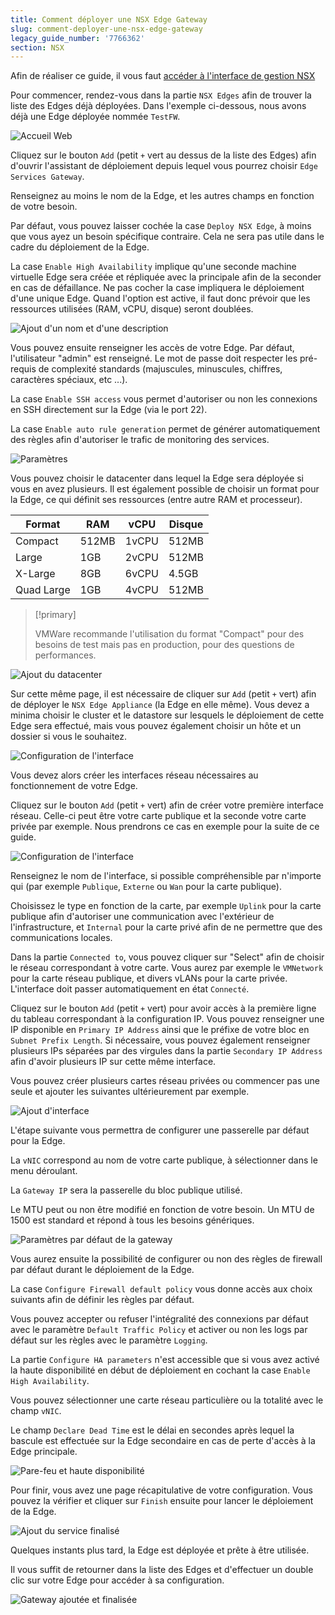 ```yaml
---
title: Comment déployer une NSX Edge Gateway
slug: comment-deployer-une-nsx-edge-gateway
legacy_guide_number: '7766362'
section: NSX
---
```


Afin de réaliser ce guide, il vous faut [accéder à l'interface de gestion NSX](https://docs.ovh.com/fr/private-cloud/acceder-a-l-interface-de-gestion-nsx/)


Pour commencer, rendez-vous dans la partie `NSX Edges` afin de trouver la liste des Edges déjà déployées. Dans l'exemple ci-dessous, nous avons déjà une Edge déployée nommée `TestFW`.

![Accueil Web](images/accueil_web.png)


Cliquez sur le bouton `Add` (petit `+` vert au dessus de la liste des Edges) afin d'ouvrir l'assistant de déploiement depuis lequel vous pourrez choisir `Edge Services Gateway`.


Renseignez au moins le nom de la Edge, et les autres champs en fonction de votre besoin.


Par défaut, vous pouvez laisser cochée la case `Deploy NSX Edge`, à moins que vous ayez un besoin spécifique contraire. Cela ne sera pas utile dans le cadre du déploiement de la Edge.


La case `Enable High Availability` implique qu'une seconde machine virtuelle Edge sera créée et répliquée avec la principale afin de la seconder en cas de défaillance. Ne pas cocher la case impliquera le déploiement d'une unique Edge. Quand l'option est active, il faut donc prévoir que les ressources utilisées (RAM, vCPU, disque) seront doublées.

![Ajout d'un nom et d'une description](images/add_edge_service_name_desc.png)


Vous pouvez ensuite renseigner les accès de votre Edge. Par défaut, l'utilisateur "admin" est renseigné. Le mot de passe doit respecter les pré-requis de complexité standards (majuscules, minuscules, chiffres, caractères spéciaux, etc ...).


La case `Enable SSH access` vous permet d'autoriser ou non les connexions en SSH directement sur la Edge (via le port 22).


La case `Enable auto rule generation` permet de générer automatiquement des règles afin d'autoriser le trafic de monitoring des services.

![Paramètres](images/add_edge_service_settings.png)


Vous pouvez choisir le datacenter dans lequel la Edge sera déployée si vous en avez plusieurs. Il est également possible de choisir un format pour la Edge, ce qui définit ses ressources (entre autre RAM et processeur).



|Format|RAM|vCPU|Disque|
|---|---|---|---|
|Compact|512MB|1vCPU|512MB|
|Large|1GB|2vCPU|512MB|
|X-Large|8GB|6vCPU|4.5GB
|Quad Large|1GB|4vCPU|512MB


> [!primary]
>
> VMWare recommande l'utilisation du format "Compact" pour des besoins de test mais pas en production, pour des questions de performances.
> 

![Ajout du datacenter](images/add_appliance.png)


Sur cette même page, il est nécessaire de cliquer sur `Add` (petit `+` vert) afin de déployer le `NSX Edge Appliance` (la Edge en elle même). Vous devez a minima choisir le cluster et le datastore sur lesquels le déploiement de cette Edge sera effectué, mais vous pouvez également choisir un hôte et un dossier si vous le souhaitez.


![Configuration de l'interface](images/add_edge_service_config_interface.png)


Vous devez alors créer les interfaces réseau nécessaires au fonctionnement de votre Edge.


Cliquez sur le bouton `Add` (petit `+` vert) afin de créer votre première interface réseau. Celle-ci peut être votre carte publique et la seconde votre carte privée par exemple. Nous prendrons ce cas en exemple pour la suite de ce guide.


![Configuration de l'interface](images/add_edge_service_config_interface.png)


Renseignez le nom de l'interface, si possible compréhensible par n'importe qui (par exemple `Publique`, `Externe` ou `Wan` pour la carte publique).


Choisissez le type en fonction de la carte, par exemple `Uplink` pour la carte publique afin d'autoriser une communication avec l'extérieur de l'infrastructure, et `Internal` pour la carte privé afin de ne permettre que des communications locales.


Dans la partie `Connected to`, vous pouvez cliquer sur "Select" afin de choisir le réseau correspondant à votre carte. Vous aurez par exemple le `VMNetwork` pour la carte réseau publique, et divers vLANs pour la carte privée. L'interface doit passer automatiquement en état `Connecté`.


Cliquez sur le bouton `Add` (petit `+` vert) pour avoir accès à la première ligne du tableau correspondant à la configuration IP. Vous pouvez renseigner une IP disponible en `Primary IP Address` ainsi que le préfixe de votre bloc en `Subnet Prefix Length`. Si nécessaire, vous pouvez également renseigner plusieurs IPs séparées par des virgules dans la partie `Secondary IP Address` afin d'avoir plusieurs IP sur cette même interface.


Vous pouvez créer plusieurs cartes réseau privées ou commencer pas une seule et ajouter les suivantes ultérieurement par exemple.


![Ajout d'interface](images/add_edge_service_add_interface.png)


L'étape suivante vous permettra de configurer une passerelle par défaut pour la Edge.


La `vNIC` correspond au nom de votre carte publique, à sélectionner dans le menu déroulant.


La `Gateway IP` sera la passerelle du bloc publique utilisé.


Le MTU peut ou non être modifié en fonction de votre besoin. Un MTU de 1500 est standard et répond à tous les besoins génériques.


![Paramètres par défaut de la gateway](images/add_edge_service_default_gateway.png)


Vous aurez ensuite la possibilité de configurer ou non des règles de firewall par défaut durant le déploiement de la Edge.


La case `Configure Firewall default policy` vous donne accès aux choix suivants afin de définir les règles par défaut.


Vous pouvez accepter ou refuser l'intégralité des connexions par défaut avec le paramètre `Default Traffic Policy` et activer ou non les logs par défaut sur les règles avec le paramètre `Logging`.


La partie `Configure HA parameters` n'est accessible que si vous avez activé la haute disponibilité en début de déploiement en cochant la case `Enable High Availability`.


Vous pouvez sélectionner une carte réseau particulière ou la totalité avec le champ `vNIC`.


Le champ `Declare Dead Time` est le délai en secondes après lequel la bascule est effectuée sur la Edge secondaire en cas de perte d'accès à la Edge principale.


![Pare-feu et haute disponibilité](images/add_edge_service_firewall_ha.png)


Pour finir, vous avez une page récapitulative de votre configuration. Vous pouvez la vérifier et cliquer sur `Finish` ensuite pour lancer le déploiement de la Edge.


![Ajout du service finalisé](images/add_edge_service_ready.png)


Quelques instants plus tard, la Edge est déployée et prête à être utilisée.


Il vous suffit de retourner dans la liste des Edges et d'effectuer un double clic sur votre Edge pour accéder à sa configuration.

![Gateway ajoutée et finalisée](images/gateway_added.png)